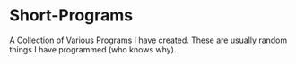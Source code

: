 # Short-Programs
A Collection of Various Programs I have created.
These are usually random things I have programmed (who knows why).

